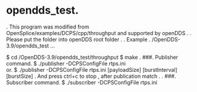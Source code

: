 # opendds_test.
.
This program was modified from OpenSplice/examples/DCPS/cpp/throughput and supported by openDDS .
.
Please put the folder into openDDS root folder .
.
Example .
/OpenDDS-3.9/opendds_test ...

$ cd /OpenDDS-3.9/opendds_test/throughput
$ make
.
###.
Publisher command.
$ ./publisher -DCPSConfigFile rtps.ini  
or.
$ ./publisher -DCPSConfigFile rtps.ini [payloadSize] [burstInterval] [burstSize]
.
And press ctrl+c to stop , after publication match .
.
###.
Subscriber command.
$ ./subscriber -DCPSConfigFile rtps.ini
